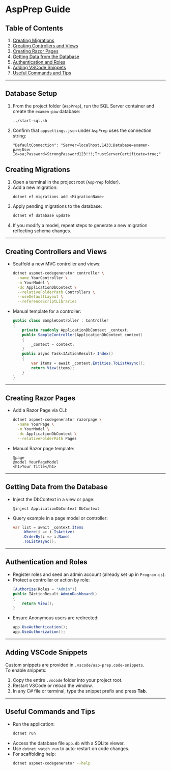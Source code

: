 # AspPrep Guide

## Table of Contents
1. [Creating Migrations](#creating-migrations)  
2. [Creating Controllers and Views](#creating-controllers-and-views)  
3. [Creating Razor Pages](#creating-razor-pages)  
4. [Getting Data from the Database](#getting-data-from-the-database)  
5. [Authentication and Roles](#authentication-and-roles)  
6. [Adding VSCode Snippets](#adding-vscode-snippets)  
7. [Useful Commands and Tips](#useful-commands-and-tips)  

---

## Database Setup

1. From the project folder (`AspPrep`), run the SQL Server container and create the `examen-paw` database:
   ```bash
   ../start-sql.sh
   ```
2. Confirm that `appsettings.json` under `AspPrep` uses the connection string:
   ```
   "DefaultConnection": "Server=localhost,1433;Database=examen-paw;User Id=sa;Password=StrongPassword123!!!;TrustServerCertificate=true;"
   ```

## Creating Migrations

1. Open a terminal in the project root (`AspPrep` folder).  
2. Add a new migration:
   ```bash
   dotnet ef migrations add <MigrationName>
   ```
3. Apply pending migrations to the database:
   ```bash
   dotnet ef database update
   ```
4. If you modify a model, repeat steps to generate a new migration reflecting schema changes.

---

## Creating Controllers and Views

- Scaffold a new MVC controller and views:
  ```bash
  dotnet aspnet-codegenerator controller \
    -name YourController \
    -m YourModel \
    -dc ApplicationDbContext \
    --relativeFolderPath Controllers \
    --useDefaultLayout \
    --referenceScriptLibraries
  ```
- Manual template for a controller:
  ```csharp
  public class SampleController : Controller
  {
      private readonly ApplicationDbContext _context;
      public SampleController(ApplicationDbContext context)
      {
          _context = context;
      }
      public async Task<IActionResult> Index()
      {
          var items = await _context.Entities.ToListAsync();
          return View(items);
      }
  }
  ```

---

## Creating Razor Pages

- Add a Razor Page via CLI:
  ```bash
  dotnet aspnet-codegenerator razorpage \
    -name YourPage \
    -m YourModel \
    -dc ApplicationDbContext \
    --relativeFolderPath Pages
  ```
- Manual Razor page template:
  ```cshtml
  @page
  @model YourPageModel
  <h1>Your Title</h1>
  ```

---

## Getting Data from the Database

- Inject the DbContext in a view or page:
  ```cshtml
  @inject ApplicationDbContext DbContext
  ```
- Query example in a page model or controller:
  ```csharp
  var list = await _context.Items
      .Where(i => i.IsActive)
      .OrderBy(i => i.Name)
      .ToListAsync();
  ```

---

## Authentication and Roles

- Register roles and seed an admin account (already set up in `Program.cs`).  
- Protect a controller or action by role:
  ```csharp
  [Authorize(Roles = "Admin")]
  public IActionResult AdminDashboard()
  {
      return View();
  }
  ```
- Ensure Anonymous users are redirected:
  ```csharp
  app.UseAuthentication();
  app.UseAuthorization();
  ```

---

## Adding VSCode Snippets

Custom snippets are provided in `.vscode/asp-prep.code-snippets`.  
To enable snippets:
1. Copy the entire `.vscode` folder into your project root.  
2. Restart VSCode or reload the window.  
3. In any C# file or terminal, type the snippet prefix and press **Tab**.

---

## Useful Commands and Tips

- Run the application:
  ```bash
  dotnet run
  ```
- Access the database file `app.db` with a SQLite viewer.  
- Use `dotnet watch run` to auto-restart on code changes.  
- For scaffolding help:
  ```bash
  dotnet aspnet-codegenerator --help
